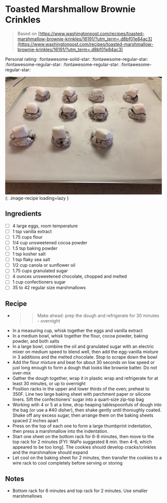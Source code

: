 <!-- Do not modify sections with "AUTO-*". They are updated by make.py -->

# Toasted Marshmallow Brownie Crinkles

> Based on [https://www.washingtonpost.com/recipes/toasted-marshmallow-brownie-krinkles/16191/?utm_term=.d8bf01e84ac3](https://www.washingtonpost.com/recipes/toasted-marshmallow-brownie-krinkles/16191/?utm_term=.d8bf01e84ac3)

<!-- rating=1; (User can specify rating on scale of 1-5) -->
<!-- AUTO-UserRating -->
Personal rating: :fontawesome-solid-star: :fontawesome-regular-star: :fontawesome-regular-star: :fontawesome-regular-star: :fontawesome-regular-star:
<!-- /AUTO-UserRating -->

<!-- name_image=toasted_marshmallow_brownie_crinkles.jpg; (User can specify image name if multiple exist) -->
<!-- AUTO-Image -->
![toasted_marshmallow_brownie_crinkles.jpg](./toasted_marshmallow_brownie_crinkles.jpg){: .image-recipe loading=lazy }
<!-- /AUTO-Image -->

## Ingredients

* [ ] 4 large eggs, room temperature
* [ ] 1 tsp vanilla extract
* [ ] 1.75 cups flour
* [ ] 1/4 cup unsweetened cocoa powder
* [ ] 1.5 tsp baking powder
* [ ] 1 tsp kosher salt
* [ ] 1 tsp flaky sea salt
* [ ] 1/2 cup canola or sunflower oil
* [ ] 1.75 cups granulated sugar
* [ ] 4 ounces unsweetened chocolate, chopped and melted
* [ ] 1 cup confectioners sugar
* [ ] 35 to 42 regular size marshmallows

## Recipe

* >> Make ahead: prep the dough and refrigerate for 30 minutes - overnight
* In a measuring cup, whisk together the eggs and vanilla extract
* In a medium bowl, whisk together the flour, cocoa powder, baking powder, and both salts
* In a large bowl, combine the oil and granulated sugar with an electric mixer on medium speed to blend well, then add the egg-vanilla mixture in 3 additions and the melted chocolate. Stop to scrape down the bowl
* Add the flour mixture and beat for about 30 seconds on low speed or just long enough to form a dough that looks like brownie batter. Do not over-mix
* Gather the dough together, wrap it in plastic wrap and refrigerate for at least 30 minutes, or up to overnight
* Position racks in the upper and lower thirds of the oven; preheat to 350F. Line two large baking sheet with parchment paper or silicone liners. Sift the confectioners’ sugar into a quart-size zip-top bag
* Working with 4 or 5 at a time, drop heaping tablespoonfuls of dough into the bag (or use a #40 disher), then shake gently until thoroughly coated. Shake off any excess sugar, then arrange them on the baking sheets spaced 2 inches apart
* Press on the top of each one to form a large thumbprint indentation, then press a marshmallow into the indentation.
* Start one sheet on the bottom rack for 6-8 minutes, then move to the top rack for 2 minutes [FYI: WaPo suggested 8 min. then 4-6, which appeared to be too long]. The cookies should develop cracks/crinkles and the marshmallow should expand
* Let cool on the baking sheet for 2 minutes, then transfer the cookies to a wire rack to cool completely before serving or storing

## Notes

* Bottom rack for 6 minutes and top rack for 2 minutes. Use smaller marshmallows
